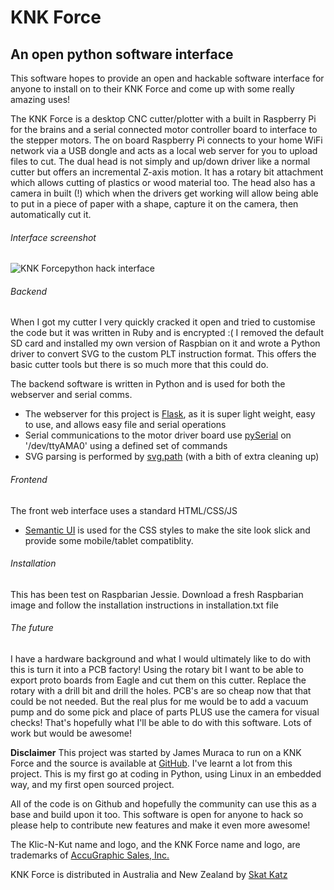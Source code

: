 # KNK Force
## An open python software interface
This software hopes to provide an open and hackable software interface for anyone to install on to their KNK Force and come up with some really amazing uses!

The KNK Force is a desktop CNC cutter/plotter with a built in Raspberry Pi for the brains and a serial connected motor controller board to interface to the stepper motors. The on board Raspberry Pi connects to your home WiFi network via a USB dongle and acts as a local web server for you to upload files to cut.
The dual head is not simply and up/down driver like a normal cutter but offers an incremental Z-axis motion. It has a rotary bit attachment which allows cutting of plastics or wood material too. The head also has a camera in built (!) which when the drivers get working will allow being able to put in a piece of paper with a shape, capture it on the camera, then automatically cut it.

###### Interface screenshot
![KNK Forcepython hack interface](http://skatkatz.com.au/knk_force_python_hack.png)

###### Backend
When I got my cutter I very quickly cracked it open and tried to customise the code but it was written in Ruby and is encrypted :(
I removed the default SD card and installed my own version of Raspbian on it and wrote a Python driver to convert SVG to the custom PLT instruction format. This offers the basic cutter tools but there is so much more that this could do.

The backend software is written in Python and is used for both the webserver and serial comms. 
- The webserver for this project is [Flask](http://flask.pocoo.org/), as it is super light weight, easy to use, and allows easy file and serial operations
- Serial communications to the motor driver board use [pySerial](https://github.com/pyserial/pyserial) on '/dev/ttyAMA0' using a defined set of commands
- SVG parsing is performed by [svg.path](https://pypi.python.org/pypi/svg.path) (with a bith of extra cleaning up)

###### Frontend
The front web interface uses a standard HTML/CSS/JS
- [Semantic UI](http://semantic-ui.com/) is used for the CSS styles to make the site look slick and provide some mobile/tablet compatiblity.

###### Installation
This has been test on Raspbarian Jessie. Download a fresh Raspbarian image and follow the installation instructions in installation.txt file

###### The future
I have a hardware background and what I would ultimately like to do with this is turn it into a PCB factory! Using the rotary bit I want to be able to export proto boards from Eagle and cut them on this cutter. Replace the rotary with a drill bit and drill the holes. PCB's are so cheap now that that could be not needed. But the real plus for me would be to add a vacuum pump and do some pick and place of parts PLUS use the camera for visual checks! That's hopefully what I'll be able to do with this software. Lots of work but would be awesome!


**Disclaimer**
This project was started by James Muraca to run on a KNK Force and the source is available at [GitHub](https://github.com/jmuraca/knkforce/). I've learnt a lot from this project. This is my first go at coding in Python, using Linux in an embedded way, and my first open sourced project. 

All of the code is on Github and hopefully the community can use this as a base and build upon it too. This software is open for anyone to hack so please help to contribute new features and make it even more awesome!

The Klic-N-Kut name and logo, and the KNK Force name and logo, are trademarks of [AccuGraphic Sales, Inc.](http://knkusa.com/)

KNK Force is distributed in Australia and New Zealand by [Skat Katz](http://www.skatkatz.com.au)
